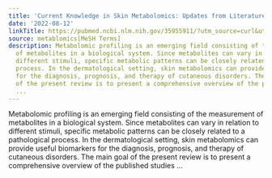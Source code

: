 ```yaml
---
title: 'Current Knowledge in Skin Metabolomics: Updates from Literature Review'
date: '2022-08-12'
linkTitle: https://pubmed.ncbi.nlm.nih.gov/35955911/?utm_source=curl&utm_medium=rss&utm_campaign=pubmed-2&utm_content=1Zkrxt7ktlCbHBXEV3v65xxSnkSWNsJ1A6Fq3gBniKhGfIUslK&fc=20210907212339&ff=20220816214822&v=2.17.7
source: metablomics[MeSH Terms]
description: Metabolomic profiling is an emerging field consisting of the measurement
  of metabolites in a biological system. Since metabolites can vary in relation to
  different stimuli, specific metabolic patterns can be closely related to a pathological
  process. In the dermatological setting, skin metabolomics can provide useful biomarkers
  for the diagnosis, prognosis, and therapy of cutaneous disorders. The main goal
  of the present review is to present a comprehensive overview of the published studies
  ...
---
```

Metabolomic profiling is an emerging field consisting of the measurement of metabolites in a biological system. Since metabolites can vary in relation to different stimuli, specific metabolic patterns can be closely related to a pathological process. In the dermatological setting, skin metabolomics can provide useful biomarkers for the diagnosis, prognosis, and therapy of cutaneous disorders. The main goal of the present review is to present a comprehensive overview of the published studies ...